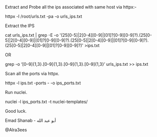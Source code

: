 
Extract and Probe all the ips associated with same host via httpx:-


httpx -l /root/urls.txt -pa -o urls_ips.txt

Extract the IPS

cat urls_ips.txt | grep -E -o '(25[0-5]|2[0-4][0-9]|[01]?[0-9][0-9]?)\.(25[0-5]|2[0-4][0-9]|[01]?[0-9][0-9]?)\.(25[0-5]|2[0-4][0-9]|[01]?[0-9][0-9]?)\.(25[0-5]|2[0-4][0-9]|[01]?[0-9][0-9]?)' >ips.txt

OR 

grep -o ‘[0–9]\{1,3\}\.[0–9]\{1,3\}\.[0–9]\{1,3\}\.[0–9]\{1,3\}’ urls_ips.txt >> ips.txt

Scan all the ports via httpx.

httpx -l ips.txt -ports - -o ips_ports.txt

Run nuclei.

nuclei -l ips_ports.txt -t nuclei-templates/

Good luck.

Emad Shanab - أبو عبد الله

@Alra3ees
